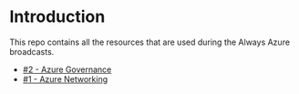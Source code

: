 # Introduction

This repo contains all the resources that are used during the Always Azure broadcasts.

- [#2 - Azure Governance](./%232%20-%20Azure%20Governance/Links.md)
- [#1 - Azure Networking](./%231%20-%20Azure%20Networking/Links.md)